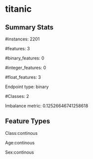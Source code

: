 # titanic

## Summary Stats

#instances: 2201

#features: 3

  #binary_features: 0

  #integer_features: 0

  #float_features: 3

Endpoint type: binary

#Classes: 2

Imbalance metric: 0.12526646741258618

## Feature Types

 Class:continous

Age:continous

Sex:continous

